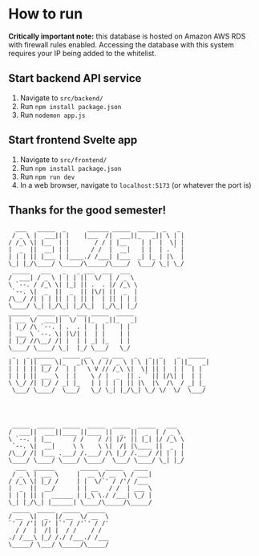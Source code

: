 # How to run 

**Critically important note:** this database is hosted on Amazon AWS RDS with firewall rules enabled. Accessing the database with this system requires your IP being added to the whitelist.

## Start backend API service 
1. Navigate to `src/backend/`
2. Run `npm install package.json`
3. Run `nodemon app.js`

## Start frontend Svelte app 
1. Navigate to `src/frontend/`
2. Run `npm install package.json`
3. Run `npm run dev`
4. In a web browser, navigate to `localhost:5173` (or whatever the port is)

## Thanks for the good semester! 

```
  ___   _____  _      ______ _____  _____  _   _        
 / _ \ |  ___|| |    |___  /|  ___||_   _|| \ | |       
/ /_\ \| |__  | |       / / | |__    | |  |  \| |       
|  _  ||  __| | |      / /  |  __|   | |  | . ` |       
| | | || |___ | |____./ /___| |___  _| |_ | |\  |       
\_| |_/\____/ \_____/\_____/\____/  \___/ \_| \_/       
 _____   ___   _   _ ___  ___  ___                      
/  ___| / _ \ | | | ||  \/  | / _ \                     
\ `--. / /_\ \| |_| || .  . |/ /_\ \                    
 `--. \|  _  ||  _  || |\/| ||  _  |                    
/\__/ /| | | || | | || |  | || | | |                    
\____/ \_| |_/\_| |_/\_|  |_/\_| |_/                    
______  _____ ___  ___ _____  _____                     
| ___ \/  ___||  \/  ||_   _||_   _|                    
| |_/ /\ `--. | .  . |  | |    | |                      
| ___ \ `--. \| |\/| |  | |    | |                      
| |_/ //\__/ /| |  | | _| |_   | |                      
\____/ \____/ \_|  |_/ \___/   \_/                      
 _   _ ______  _____ __   __ ___   _   _  _    _  _____ 
| | | || ___ \|_   _|\ \ / // _ \ | \ | || |  | ||_   _|
| | | || |_/ /  | |   \ V // /_\ \|  \| || |  | |  | |  
| | | || ___ \  | |    \ / |  _  || . ` || |/\| |  | |  
\ \_/ /| |_/ / _| |_   | | | | | || |\  |\  /\  / _| |_ 
 \___/ \____/  \___/   \_/ \_| |_/\_| \_/ \/  \/  \___/ 
 
 
 

 _____  _____  _____  _____  _____  _____   ___         
/  ___||  ___||____ ||____ ||  _  ||  _  | / _ \        
\ `--. | |__      / /    / /| |/' || |_| |/ /_\ \       
 `--. \|  __|     \ \    \ \|  /| |\____ ||  _  |       
/\__/ /| |___ .___/ /.___/ /\ |_/ /.___/ /| | | |       
\____/ \____/ \____/ \____/  \___/ \____/ \_| |_/       
  ___  ______       _____  _____   ____               
 / _ \ | ___ \     |  __ \/ __  \ / ___|              
/ /_\ \| |_/ /     | |  \/`' / /'/ /___               
|  _  ||  __/      | | __   / /  | ___ \              
| | | || |  ______ | |_\ \./ /___| \_/ |              
\_| |_/\_| |______| \____/\_____/\_____/              
 _____  _____  _____  _____                             
/ __  \|  _  |/ __  \/ __  \                            
`' / /'| |/' |`' / /'`' / /'                            
  / /  |  /| |  / /    / /                              
./ /___\ |_/ /./ /___./ /___                            
\_____/ \___/ \_____/\_____/                            
                                                        
                                                                        
 ```
